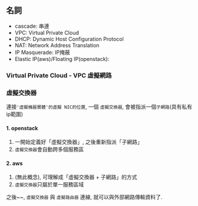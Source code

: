 
## 名詞
- cascade: 串連
- VPC: Virtual Private Cloud
- DHCP: Dynamic Host Configuration Protocol
- NAT: Network Address Translation
- IP Masquerade: IP掩蔽
- Elastic IP(aws)/Floating IP(openstack): 


### Virtual Private Cloud - VPC 虛擬網路



### 虛擬交換器
連接`'虛擬機器實體'的虛擬 NIC的位置`, 一個 `虛擬交換器`, 會被指派一個`子網路`(具有私有ip範圍)

#### 1. openstack
1. 一開始定義好「虛擬交換器」, 之後重新指派「子網路」
2. `虛擬交換器`會自動跨多個服務區

#### 2. aws
1. (無此概念), 可理解成「虛擬交換器 + 子網路」的方式
2. `虛擬交換器`只屬於單一服務區域

之後~~, `虛擬交換器` 與 `虛擬路由器` 連線, 就可以與外部網路傳輸資料了.